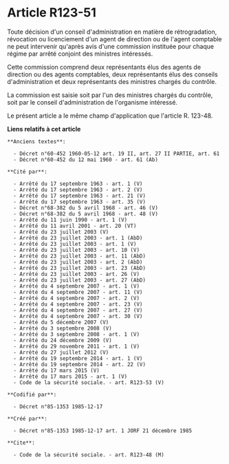 # Article R123-51

Toute décision d'un conseil d'administration en matière de rétrogradation, révocation ou licenciement d'un agent de direction
ou de l'agent comptable ne peut intervenir qu'après avis d'une commission instituée pour chaque régime par arrêté conjoint
des ministres intéressés. 

Cette commission comprend deux représentants élus des agents de direction ou des agents comptables, deux représentants élus
des conseils d'administration et deux représentants des ministres chargés du contrôle. 

La commission est saisie soit par l'un des ministres chargés du contrôle, soit par le conseil d'administration de l'organisme
intéressé. 

Le présent article a le même champ d'application que l'article R. 123-48.

**Liens relatifs à cet article**

	**Anciens textes**:

	  - Décret n°60-452 1960-05-12 art. 19 II, art. 27 II PARTIE, art. 61
	  - Décret n°60-452 du 12 mai 1960 - art. 61 (Ab)

	**Cité par**:

	  - Arrêté du 17 septembre 1963 - art. 1 (V)
	  - Arrêté du 17 septembre 1963 - art. 2 (V)
	  - Arrêté du 17 septembre 1963 - art. 21 (V)
	  - Arrêté du 17 septembre 1963 - art. 35 (V)
	  - Décret n°68-382 du 5 avril 1968 - art. 46 (V)
	  - Décret n°68-382 du 5 avril 1968 - art. 48 (V)
	  - Arrêté du 11 juin 1990 - art. 1 (V)
	  - Arrêté du 11 avril 2001 - art. 20 (VT)
	  - Arrêté du 23 juillet 2003 (V)
	  - Arrêté du 23 juillet 2003 - art. 1 (AbD)
	  - Arrêté du 23 juillet 2003 - art. 1 (V)
	  - Arrêté du 23 juillet 2003 - art. 10 (V)
	  - Arrêté du 23 juillet 2003 - art. 11 (AbD)
	  - Arrêté du 23 juillet 2003 - art. 2 (AbD)
	  - Arrêté du 23 juillet 2003 - art. 23 (AbD)
	  - Arrêté du 23 juillet 2003 - art. 26 (V)
	  - Arrêté du 23 juillet 2003 - art. 27 (AbD)
	  - Arrêté du 4 septembre 2007 - art. 1 (V)
	  - Arrêté du 4 septembre 2007 - art. 11 (V)
	  - Arrêté du 4 septembre 2007 - art. 2 (V)
	  - Arrêté du 4 septembre 2007 - art. 23 (V)
	  - Arrêté du 4 septembre 2007 - art. 27 (V)
	  - Arrêté du 4 septembre 2007 - art. 30 (V)
	  - Arrêté du 5 décembre 2007 (V)
	  - Arrêté du 3 septembre 2008 (V)
	  - Arrêté du 3 septembre 2008 - art. 1 (V)
	  - Arrêté du 24 décembre 2009 (V)
	  - Arrêté du 29 novembre 2011 - art. 1 (V)
	  - Arrêté du 27 juillet 2012 (V)
	  - Arrêté du 19 septembre 2014 - art. 1 (V)
	  - Arrêté du 19 septembre 2014 - art. 22 (V)
	  - Arrêté du 17 mars 2015 (V)
	  - Arrêté du 17 mars 2015 - art. 1 (V)
	  - Code de la sécurité sociale. - art. R123-53 (V)

	**Codifié par**:

	  - Décret n°85-1353 1985-12-17

	**Créé par**:

	  - Décret n°85-1353 1985-12-17 art. 1 JORF 21 décembre 1985

	**Cite**:

	  - Code de la sécurité sociale. - art. R123-48 (M)
